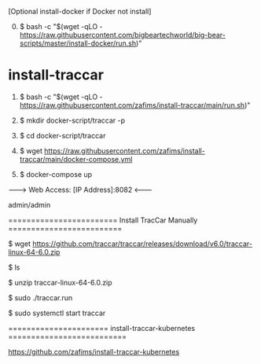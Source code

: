 [Optional install-docker if Docker not install]

0. $ bash -c "$(wget -qLO - https://raw.githubusercontent.com/bigbeartechworld/big-bear-scripts/master/install-docker/run.sh)"

# install-traccar

1. $ bash -c "$(wget -qLO - https://raw.githubusercontent.com/zafims/install-traccar/main/run.sh)"

2. $ mkdir docker-script/traccar -p
3. $ cd docker-script/traccar
4. $ wget https://raw.githubusercontent.com/zafims/install-traccar/main/docker-compose.yml
5. $ docker-compose up


---> Web Access: [IP Address]:8082 <---

admin/admin

======================== Install TracCar Manually =========================

$ wget https://github.com/traccar/traccar/releases/download/v6.0/traccar-linux-64-6.0.zip

$ ls

$ unzip traccar-linux-64-6.0.zip

$ sudo ./traccar.run

$ sudo systemctl start traccar

====================== install-traccar-kubernetes ==========================

https://github.com/zafims/install-traccar-kubernetes
